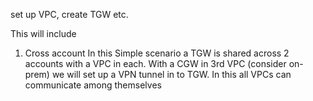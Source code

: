 set up VPC, create TGW etc.

This will include
1. Cross account
In this Simple scenario a TGW is shared across 2 accounts with a VPC in each. With a CGW in 3rd VPC (consider on-prem) we will set up a VPN tunnel in to TGW. In this all VPCs can communicate among themselves